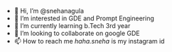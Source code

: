 - 👋 Hi, I’m @snehanagula
- 👀 I’m interested in GDE and Prompt Engineering
- 🌱 I’m currently learning b.Tech 3rd year
- 💞️ I’m looking to collaborate on google GDE
- 📫 How to reach me _haha.sneha_ is my instagram id

<!---
snehanagula/snehanagula is a ✨ special ✨ repository because its `README.md` (this file) appears on your GitHub profile.
You can click the Preview link to take a look at your changes.
--->
